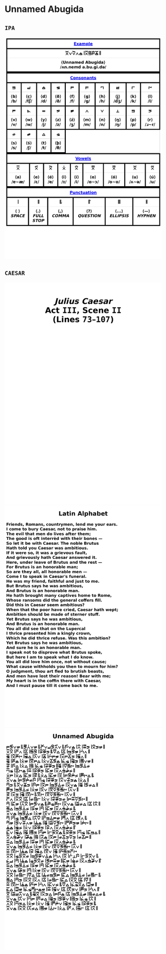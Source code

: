 # Unnamed Abugida
## `IPA`
![ipa page.png](site/png/ipa/page.png)
## `CAESAR`
![caesar page-1.png](site/png/caesar/page-1.png)
![caesar page-3.png](site/png/caesar/page-3.png)
![caesar page-2.png](site/png/caesar/page-2.png)